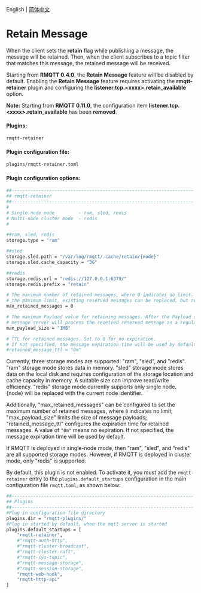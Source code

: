 English | [简体中文](../zh_CN/retainer.md)


# Retain Message


When the client sets the **retain** flag while publishing a message, the message will be retained.
Then, when the client subscribes to a topic filter that matches this message, the retained message will be received.

Starting from **RMQTT 0.4.0**, the **Retain Message** feature will be disabled by default.
Enabling the **Retain Message** feature requires activating the **rmqtt-retainer** plugin and configuring the **listener.tcp.\<xxxx\>.retain_available** option.

**Note:** Starting from **RMQTT 0.11.0**, the configuration item **listener.tcp.\<xxxx\>.retain_available** has been **removed**.
#### Plugins:

```bash
rmqtt-retainer
```

#### Plugin configuration file:

```bash
plugins/rmqtt-retainer.toml
```

#### Plugin configuration options:

```bash
##--------------------------------------------------------------------
## rmqtt-retainer
##--------------------------------------------------------------------
#
# Single node mode         - ram, sled, redis
# Multi-node cluster mode  - redis
#

##ram, sled, redis
storage.type = "ram"

##sled
storage.sled.path = "/var/log/rmqtt/.cache/retain/{node}"
storage.sled.cache_capacity = "3G"

##redis
storage.redis.url = "redis://127.0.0.1:6379/"
storage.redis.prefix = "retain"

# The maximum number of retained messages, where 0 indicates no limit. After the number of reserved messages exceeds
# the maximum limit, existing reserved messages can be replaced, but reserved messages cannot be stored for new topics.
max_retained_messages = 0

# The maximum Payload value for retaining messages. After the Payload size exceeds the maximum value, the RMQTT
# message server will process the received reserved message as a regular message.
max_payload_size = "1MB"

# TTL for retained messages. Set to 0 for no expiration.
# If not specified, the message expiration time will be used by default.
#retained_message_ttl = "0m"
```

Currently, three storage modes are supported: "ram", "sled", and "redis".
"ram" storage mode stores data in memory. "sled" storage mode stores data on the local disk and requires configuration of 
the storage location and cache capacity in memory. A suitable size can improve read/write efficiency. "redis" storage mode 
currently supports only single node. {node} will be replaced with the current node identifier.


Additionally, "max_retained_messages" can be configured to set the maximum number of retained messages, where `0` indicates 
no limit; "max_payload_size" limits the size of message payloads; "retained_message_ttl" configures the expiration 
time for retained messages. A value of `"0m"` means no expiration. If not specified, the message expiration time will be used by default.


If RMQTT is deployed in single-node mode, then "ram", "sled", and "redis" are all supported storage modes. However, 
if RMQTT is deployed in cluster mode, only "redis" is supported.


By default, this plugin is not enabled. To activate it, you must add the `rmqtt-retainer` entry to the
`plugins.default_startups` configuration in the main configuration file `rmqtt.toml`, as shown below:
```bash
##--------------------------------------------------------------------
## Plugins
##--------------------------------------------------------------------
#Plug in configuration file directory
plugins.dir = "rmqtt-plugins/"
#Plug in started by default, when the mqtt server is started
plugins.default_startups = [
    "rmqtt-retainer",
    #"rmqtt-auth-http",
    #"rmqtt-cluster-broadcast",
    #"rmqtt-cluster-raft",
    #"rmqtt-sys-topic",
    #"rmqtt-message-storage",
    #"rmqtt-session-storage",
    "rmqtt-web-hook",
    "rmqtt-http-api"
]
```










